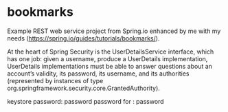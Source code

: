 # bookmarks
Example REST web service project from Spring.io enhanced by me with my needs (https://spring.io/guides/tutorials/bookmarks/).

At the heart of Spring Security is the UserDetailsService interface, which has one job: given a username, produce a
UserDetails implementation, UserDetails implementations must be able to answer questions about an account’s validity,
its password, its username, and its authorities (represented by instances of type org.springframework.security.core.GrantedAuthority).

keystore password: password
password for <Bookmarks>: password